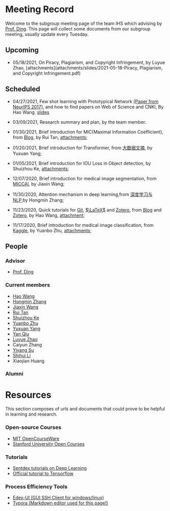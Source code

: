 <head>
    <script src="https://cdn.mathjax.org/mathjax/latest/MathJax.js?config=TeX-AMS-MML_HTMLorMML" type="text/javascript"></script>
    <script type="text/x-mathjax-config">
        MathJax.Hub.Config({
            tex2jax: {
            skipTags: ['script', 'noscript', 'style', 'textarea', 'pre'],
            inlineMath: [['$','$']]
            }
        });
    </script>
</head>

# Meeting Record

Welcome to the subgroup meeting page of the team IHS which advising by [Prof. Ding](http://som.hfut.edu.cn/wgp/web/js_nr.jsp?id=1000012012800035). This page will collect some documents from our subgroup meeting, usually update every Tuesday.

## Upcoming

- 05/18/2021, On Piracy, Plagiarism, and Copyright Infringement, by Luyue Zhao, [attachments](attachments/slides/2021-05-18-Piracy, Plagiarism, and Copyright Infringement.pdf)


## Scheduled

- 04/27/2021, Few shot learning with Prototypical Network [(Paper from NeurIPS 2017)](https://blog.waynehfut.com/2020/11/02/prototypical_network_for_few_shot_learning/), and how to find papers on Web of Science and CNKI, By Hao Wang. [slides](attachments/slides/2021-05-11-prototypicalnet.pdf)

- 03/09/2021, Research summary and plan, by the team member.

- 01/30/2021, Brief introduction for MIC(Maximal Information Coefficient), from [Blog](https://blog.csdn.net/qq_27586341/article/details/90603140?utm_medium=distribute.pc_relevant.none-task-blog-BlogCommendFromBaidu-2.control&depth_1-utm_source=distribute.pc_relevant.none-task-blog-BlogCommendFromBaidu-2.control), by Rui Tan, [attachments](attachments/paper/MaximalInformationCoefficient.pdf);

- 01/20/2021, Brief introduction for Transformer, from [大数据文摘](https://zhuanlan.zhihu.com/p/54356280), by Yuxuan Yang;

- 01/05/2021, Brief introduction for IOU Loss in Object detection, by Shuizhou Ke, [attachments](attachments/slides/2021-1-5%20IOU汇总.pdf);

- 12/07/2020, Brief introduction for medical image segmentation, from [MICCAI](https://github.com/ternaus/robot-surgery-segmentation), by Jiaxin Wang;

- 11/30/2020, Attention mechanism in deep learning,from [深度学习与 NLP](http://dwz.date/dZXg),by Hongmin Zhang;

- 11/23/2020, Quick tutorials for [Git](https://blog.waynehfut.com/2020/02/20/quickgittur/), [$\LaTeX$](https://blog.waynehfut.com/2020/01/20/intro-to-tex/) and [Zotero](https://www.zotero.org/support/zh/quick_start_guide), from [Blog](https://blog.waynehfut.com) and [Zotero](https://www.zotero.org/support/zh/quick_start_guide), by Hao Wang, [attachment](attachments/slides/2020-11-23%20Quick%20tutorials%20for%20git%20latex%20and%20zotero.pdf);

- 11/17/2020, Brief introduction for medical image classification, from [Kaggle](https://www.kaggle.com/sid321axn/step-wise-approach-cnn-model-77-0344-accuracy), by Yuanbo Zhu, [attachments](/attachments/other/step-wise-approach-cnn-model-77-0344-accuracy.ipynb);

## People

### Advisor

- [Prof. Ding](http://som.hfut.edu.cn/wgp/web/js_nr.jsp?id=1000012012800035)

### Current members

- [Hao Wang](https://waynehfut.com/)
- [Hongmin Zhang](https://github.com/Vikenmin)
- [Jiaxin Wang](https://github.com/jiaxinshiwo)
- [Rui Tan](https://github.com/Terry-tr)
- [Shuizhou Ke](https://github.com/ksz-creat)
- [Yuanbo Zhu](https://github.com/xthc)
- [Yuxuan Yang](https://github.com/trigger26)
- [Yan Qiu](https://github.com/qyhfut)
- [Luyue Zhao](https://innocentius.tech/)
- Caiyun Zhang
- [Yiyang Su](https://github.com/syypretend)
- [Shihui Li](https://github.com/Li0316)
- Xiaojian Huang

### Alumni

# Resources

This section composes of urls and documents that could prove to be helpful in learning and research.

### Open-source Courses

- [MIT OpenCourseWare](https://www.youtube.com/user/MIT)
- [Stanford University Open Courses](https://www.youtube.com/user/stanfordonline)

### Tutorials

- [Sentdex tutorials on Deep Learning](https://www.youtube.com/user/sentdex)
- [Official tutorial to Tensorflow](https://www.tensorflow.org/tutorials/quickstart/advanced)

### Process Efficiency Tools

- [Edex-UI (GUI SSH Client for windows/linux)](https://github.com/GitSquared/edex-ui)
- [Typora (Markdown editor used for this page!)](https://typora.io/)